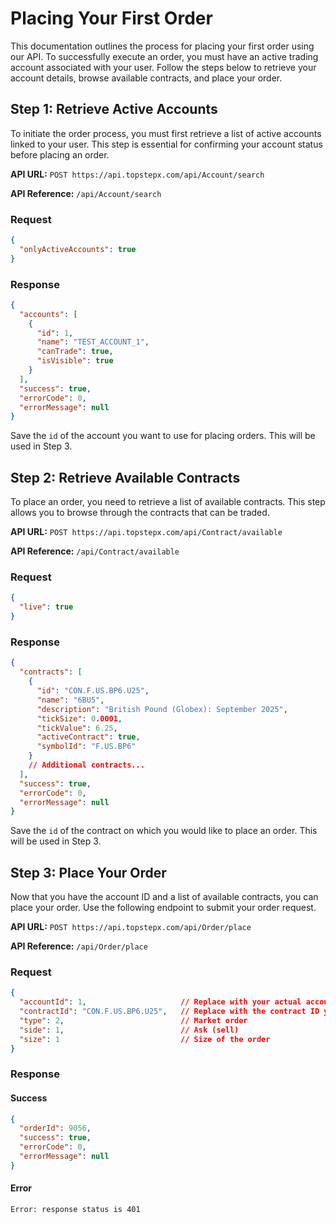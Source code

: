 # Placing Your First Order

This documentation outlines the process for placing your first order using our API. To successfully execute an order, you must have an active trading account associated with your user. Follow the steps below to retrieve your account details, browse available contracts, and place your order.

## Step 1: Retrieve Active Accounts

To initiate the order process, you must first retrieve a list of active accounts linked to your user. This step is essential for confirming your account status before placing an order.

**API URL:** `POST https://api.topstepx.com/api/Account/search`

**API Reference:** `/api/Account/search`

### Request

```json
{
  "onlyActiveAccounts": true
}
```

### Response

```json
{
  "accounts": [
    {
      "id": 1,
      "name": "TEST_ACCOUNT_1",
      "canTrade": true,
      "isVisible": true
    }
  ],
  "success": true,
  "errorCode": 0,
  "errorMessage": null
}
```

Save the `id` of the account you want to use for placing orders. This will be used in Step 3.

## Step 2: Retrieve Available Contracts

To place an order, you need to retrieve a list of available contracts. This step allows you to browse through the contracts that can be traded.

**API URL:** `POST https://api.topstepx.com/api/Contract/available`

**API Reference:** `/api/Contract/available`

### Request

```json
{
  "live": true
}
```

### Response

```json
{
  "contracts": [
    {
      "id": "CON.F.US.BP6.U25",
      "name": "6BU5",
      "description": "British Pound (Globex): September 2025",
      "tickSize": 0.0001,
      "tickValue": 6.25,
      "activeContract": true,
      "symbolId": "F.US.BP6"
    }
    // Additional contracts...
  ],
  "success": true,
  "errorCode": 0,
  "errorMessage": null
}
```

Save the `id` of the contract on which you would like to place an order. This will be used in Step 3.

## Step 3: Place Your Order

Now that you have the account ID and a list of available contracts, you can place your order. Use the following endpoint to submit your order request.

**API URL:** `POST https://api.topstepx.com/api/Order/place`

**API Reference:** `/api/Order/place`

### Request

```json
{
  "accountId": 1,                     // Replace with your actual account ID
  "contractId": "CON.F.US.BP6.U25",   // Replace with the contract ID you want to trade
  "type": 2,                          // Market order
  "side": 1,                          // Ask (sell)
  "size": 1                           // Size of the order
}
```

### Response

#### Success

```json
{
  "orderId": 9056,
  "success": true,
  "errorCode": 0,
  "errorMessage": null
}
```

#### Error

```
Error: response status is 401
```
